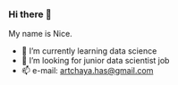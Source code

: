 ### Hi there 👋
My name is Nice. 


- 🌱 I’m currently learning data science 
- 🤔 I’m looking for junior data scientist job
- 📫 e-mail: artchaya.has@gmail.com

